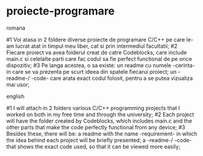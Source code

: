 # proiecte-programare

romana 

#1 Voi atasa in 2 foldere diverse proiecte de programare C/C++ pe care le-am lucrat atat in timpul meu liber, cat si prin intermediul facultatii;
#2 Fiecare proiect va avea folderul creat de catre Codeblocks, care include main.c si celelalte parti care fac codul sa fie perfect functional de pe orice dispozitiv;
#3 Pe langa acestea, o sa existe: un readme cu numele -cerinta- in care se va prezenta pe scurt ideea din spatele fiecarui proiect; un -readme-/ -code- care arata exact codul folosit, pentru a se putea vizualiza mai usor;

english

#1 I will attach in 2 folders various C/C++ programming projects that I worked on both in my free time and through the university;
#2 Each project will have the folder created by Codeblocks, which includes main.c and the other parts that make the code perfectly functional from any device;
#3 Besides these, there will be: a readme with the name -requirement- in which the idea behind each project will be briefly presented; a -readme-/ -code- that shows the exact code used, so that it can be viewed more easily;
